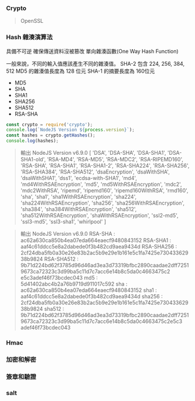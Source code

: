 

### Crypto
> OpenSSL

### Hash 雜湊演算法
> 
具備不可逆
確保傳送資料沒被篡改
單向雜湊函數(One Way Hash Function)

一般來說，不同的輸入值應該產生不同的雜湊值。
SHA-2 包含 224, 256, 384, 512
MD5 的雜湊值長度為 128 位元
SHA-1 的摘要長度為 160位元

- MD5
- SHA
- SHA1
- SHA256
- SHA512
- RSA-SHA

```js
const crypto = require('crypto');
console.log(`NodeJS Version ${process.version}`);
const hashes = crypto.getHashes();
console.log(hashes);
```

> 輸出
NodeJS Version v6.9.0
[ 'DSA',
  'DSA-SHA',
  'DSA-SHA1',
  'DSA-SHA1-old',
  'RSA-MD4',
  'RSA-MD5',
  'RSA-MDC2',
  'RSA-RIPEMD160',
  'RSA-SHA',
  'RSA-SHA1',
  'RSA-SHA1-2',
  'RSA-SHA224',
  'RSA-SHA256',
  'RSA-SHA384',
  'RSA-SHA512',
  'dsaEncryption',
  'dsaWithSHA',
  'dsaWithSHA1',
  'dss1',
  'ecdsa-with-SHA1',
  'md4',
  'md4WithRSAEncryption',
  'md5',
  'md5WithRSAEncryption',
  'mdc2',
  'mdc2WithRSA',
  'ripemd',
  'ripemd160',
  'ripemd160WithRSA',
  'rmd160',
  'sha',
  'sha1',
  'sha1WithRSAEncryption',
  'sha224',
  'sha224WithRSAEncryption',
  'sha256',
  'sha256WithRSAEncryption',
  'sha384',
  'sha384WithRSAEncryption',
  'sha512',
  'sha512WithRSAEncryption',
  'shaWithRSAEncryption',
  'ssl2-md5',
  'ssl3-md5',
  'ssl3-sha1',
  'whirlpool' ]

> 輸出
NodeJS Version v6.9.0
RSA-SHA : ac62a630ca850b4ea07eda664eaecf9480843152
RSA-SHA1 : aaf4c61ddcc5e8a2dabede0f3b482cd9aea9434d
RSA-SHA256 : 2cf24dba5fb0a30e26e83b2ac5b9e29e1b161e5c1fa7425e73043362938b9824
RSA-SHA512 : 9b71d224bd62f3785d96d46ad3ea3d73319bfbc2890caadae2dff72519673ca72323c3d99ba5c11d7c7acc6e14b8c5da0c4663475c2
e5c3adef46f73bcdec043
md5 : 5d41402abc4b2a76b9719d911017c592
sha : ac62a630ca850b4ea07eda664eaecf9480843152
sha1 : aaf4c61ddcc5e8a2dabede0f3b482cd9aea9434d
sha256 : 2cf24dba5fb0a30e26e83b2ac5b9e29e1b161e5c1fa7425e73043362938b9824
sha512 : 9b71d224bd62f3785d96d46ad3ea3d73319bfbc2890caadae2dff72519673ca72323c3d99ba5c11d7c7acc6e14b8c5da0c4663475c2e5c3
adef46f73bcdec043


### Hmac
### 加密和解密
### 簽章和驗證
### salt